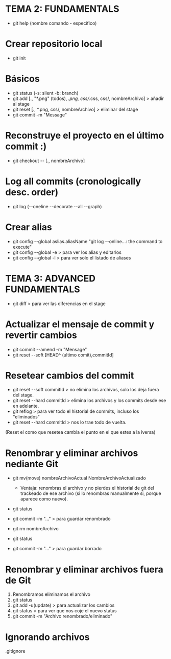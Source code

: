 # TEMA 2: FUNDAMENTALS

- git help (nombre comando - específico)
# Crear repositorio local
- git init

# Básicos
- git status (-s: silent -b: branch)
- git add [., "*.png" (todos), *.png, css/*.css, css/, nombreArchivo] > añadir al stage
- git reset [., *.png, css/, nombreArchivo] > eliminar del stage
- git commit -m "Message"

# Reconstruye el proyecto en el último commit :)
- git checkout -- [., nombreArchivo]

# Log all commits (cronologically desc. order)
- git log (--oneline --decorate --all --graph) 

# Crear alias
- git config --global aslias.aliasName "git log --online...: the command to execute"
- git config --global -e > para ver los alias y editarlos
- git config --global -l > para ver solo el listado de aliases



# TEMA 3: ADVANCED FUNDAMENTALS
- git diff > para ver las diferencias en el stage

# Actualizar el mensaje de commit y revertir cambios
- git commit --amend -m "Mensage"
- git reset --soft [HEAD^ (ultimo comit),commitId]

# Resetear cambios del commit
- git reset --soft commitId > no elimina los archivos, solo los deja fuera del stage.
- git reset --hard commitId > elimina los archivos y los commits desde ese en adelante.
- git reflog > para ver todo el historial de commits, incluso los "eliminados"
- git reset --hard commitId > nos lo trae todo de vuelta.

(Reset el como que resetea cambia el punto en el que estes a la iversa)

#  Renombrar y eliminar archivos nediante Git
- git mv(move) nombreArchivoActual NombreArchivoActualizado 
    - Ventaja: renombras el archivo y no pierdes el historial de git del trackeado de ese archivo (si lo renombras manualmente si, porque aparece como nuevo).
- git status
- git commit -m "..." > para guardar renombrado

- git rm nombreArchivo
- git status
- git commit -m "..." > para guardar borrado

# Renombrar y eliminar archivos fuera de Git
1. Renombramos eliminamos el archivo
2. git status
3. git add -u(update) > para actualizar los cambios
4. git status > para ver que nos coje el nuevo status
5. git commit -m "Archivo renombrado/eliminado"

# Ignorando archivos
.gitignore
